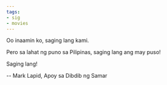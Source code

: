 ```yaml
---
tags:
- sig
- movies
---
```




Oo inaamin ko, saging lang kami.

Pero sa lahat ng puno sa Pilipinas, saging lang ang may puso!

Saging lang!

-- Mark Lapid, Apoy sa Dibdib ng Samar